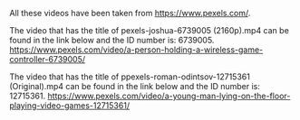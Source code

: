All these videos have been taken from https://www.pexels.com/.

The video that has the title of pexels-joshua-6739005 (2160p).mp4 can be found in the link below and the ID number is: 6739005.
https://www.pexels.com/video/a-person-holding-a-wireless-game-controller-6739005/

The video that has the title of ppexels-roman-odintsov-12715361 (Original).mp4 can be found in the link below and the ID number is: 12715361.
https://www.pexels.com/video/a-young-man-lying-on-the-floor-playing-video-games-12715361/